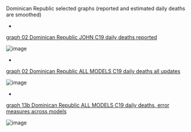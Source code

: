 Dominican Republic selected graphs (reported and estimated daily deaths are smoothed) 

*

[graph 02 Dominican Republic JOHN C19 daily deaths reported](https://github.com/pourmalek/CovidLongitudinal/blob/main/output/countries/Dominican%20Republic/graph%2002%20Dominican%20Republic%20JOHN%20C19%20daily%20deaths%20reported.pdf)

![image](https://github.com/pourmalek/CovidLongitudinal/assets/30849720/5c466bdc-f3f2-47e3-8d31-fc0ff201c53b)

*

[graph 02 Dominican Republic ALL MODELS C19 daily deaths all updates](https://github.com/pourmalek/CovidLongitudinal/blob/main/output/countries/Dominican%20Republic/graph%2002%20Dominican%20Republic%20ALL%20MODELS%20C19%20daily%20deaths%20all%20updates.pdf)

![image](https://github.com/pourmalek/CovidLongitudinal/assets/30849720/b284b61e-eeea-4b57-b465-a15cfb3e160d)

*

[graph 13b Dominican Republic ALL MODELS C19 daily deaths, error measures across models](https://github.com/pourmalek/CovidLongitudinal/blob/main/output/countries/Dominican%20Republic/graph%2013b%20Dominican%20Republic%20ALL%20MODELS%20C19%20daily%20deaths%2C%20error%20measures%20across%20models.pdf)

![image](https://github.com/pourmalek/CovidLongitudinal/assets/30849720/8a6e62c2-5708-40b8-9c77-7415cdccc3a7)
